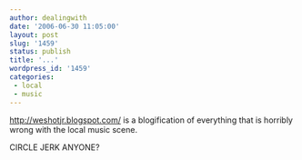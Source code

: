 ```yaml
---
author: dealingwith
date: '2006-06-30 11:05:00'
layout: post
slug: '1459'
status: publish
title: '...'
wordpress_id: '1459'
categories:
 - local
 - music
---
```


http://weshotjr.blogspot.com/ is a blogification of everything that is
horribly wrong with the local music scene.

CIRCLE JERK ANYONE?

